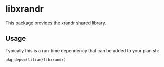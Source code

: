 # libxrandr

This package provides the xrandr shared library.

## Usage

Typically this is a run-time dependency that can be added to your
plan.sh:

    pkg_deps=(lilian/libxrandr)
